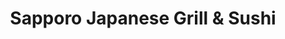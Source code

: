 ---
layout: place
title: "Sapporo Japanese Grill & Sushi"
permalink: /kentucky/louisville/sapporo-japanese-grill-sushi.html
stateAbbr: KY
stateName: Kentucky
cityName: Louisville
seo:
  name: "Sapporo Japanese Grill & Sushi"
  type: Restaurant
  links: http://www.sapporolouisville.com/
description: "Creative sushi, hibachi-cooked meats & other Japanese fare is served in a sleek, modern setting. Sapporo Japanese Grill & Sushi serves delicious sushi in Louisville, Kentucky. Try fresh Japanese dishes for a great dining experience. Available for takeout, and dinner."
place_id: ChIJN9YUsbcMaYgREsTvf024BSU
photos:
  - name: >-
      places/ChIJN9YUsbcMaYgREsTvf024BSU/photos/AeeoHcJcupsvOhY7UFzS2hUHep5wJmBKaEkKijLFvvHO9OPCgU1iRXvNM_tDmuDPHdwFPYaxsBi1maY248i56ErKQbJEGOL-J-_RgPzLxH7sMJkUU7IIIN0-eF5ZZGEfsoh90ZNepe6hjpjvexHLyHxndk4s7HKNGAwIK8js86LqxA5_0GBKOdGFkJX-XnPxb3MK4nnxzBtBuVAttNZfPhDE5TJYuF5gKgr8eTLqANeQw64BdglDzSQMUF5iPTqQmp7yuVOAaR5K3x9aqPM8kysx6Iz9xXCtPtsybafrKcY9dZMISfODg5HYAqsuTo4SoSJG6-t2kDRS6bWFkJ26LUaJlq5yr8djzsBv7iKag6ZgQYPnh-8kBsqM9eHLYylWXqtaWJA_wrtIQ5pyEmBWRjatEq5fwsaYk9OgXqaK_Kz4GIXaOng
    widthPx: 4800
    heightPx: 3200
    authorAttributions:
      - displayName: Joe Cho
        uri: https://maps.google.com/maps/contrib/118077807511140030628
        photoUri: >-
          https://lh3.googleusercontent.com/a-/ALV-UjVdYov5zaGDQciC11oVb-CLZEKYVfnhiP32SMhXxcAdDqbiY-M=s100-p-k-no-mo
    flagContentUri: >-
      https://www.google.com/local/imagery/report/?cb_client=maps_api_places.places_api&image_key=!1e10!2sCIHM0ogKEICAgICRyrf4ywE&hl=en-US
    googleMapsUri: >-
      https://www.google.com/maps/place//data=!3m4!1e2!3m2!1sCIHM0ogKEICAgICRyrf4ywE!2e10!4m2!3m1!1s0x88690cb7b114d637:0x2505b84d7fefc412
  - name: >-
      places/ChIJN9YUsbcMaYgREsTvf024BSU/photos/AeeoHcLzqcT6GReSxIU3MSDQuH9tz3FG23kcPJFpFvQd85qeZXU6QtCyvLw-KRmV6ivwhKKY7o5igY6jxP2WV_8L3Aoqj6A_pEmNF92e5RVPTC7z8AovXq_AK05P6IMC8WhsLvRnHZrfVaFWXZWdn7DRh9TrlDbJ9aPGIGBwL3hOE-Op7DRH-16jJT4sgWs3GevNrfBLnqQSj9Pvk2JWdtkJe63p3llXTH367JkDrzYeu35eEWM8FkwtmbfUyZQn4Ndam3FqrkZchhEzfBMPWOVdlCtoZN4gWyNzIOkD9UBaAPXsyHMSm1451aayOxFslOYuqVgPNc6hS7qE2yDUGes28OF1LOBvbs2_Dz4Lrq2GbpHRFHGgIrTkJFsP8IXHJh8JpZ9acHzKmZmQr7r-1hkg_SBcABKaEQ1E6jwN-HTQO3L2XX5b
    widthPx: 4800
    heightPx: 2700
    authorAttributions:
      - displayName: Bill Green
        uri: https://maps.google.com/maps/contrib/104253290344680429860
        photoUri: >-
          https://lh3.googleusercontent.com/a-/ALV-UjUg8ybgsQtbsJc0xsQHhbiKQsJrd0IMPQ6BFOGnwAuPG9Z5qbUU=s100-p-k-no-mo
    flagContentUri: >-
      https://www.google.com/local/imagery/report/?cb_client=maps_api_places.places_api&image_key=!1e10!2sCIHM0ogKEICAgIC0yMnb-wE&hl=en-US
    googleMapsUri: >-
      https://www.google.com/maps/place//data=!3m4!1e2!3m2!1sCIHM0ogKEICAgIC0yMnb-wE!2e10!4m2!3m1!1s0x88690cb7b114d637:0x2505b84d7fefc412
  - name: >-
      places/ChIJN9YUsbcMaYgREsTvf024BSU/photos/AeeoHcKw2KHXoqBNeYjQ4KFettPUz2ZS41Ml6r_Sp8AhnNQPamqQ21vPr7gDwJq-eNit2aILbFJogvOHQyWlpYDMoegfrByvzcO3e8C8PJPiqx76woq4vXi-W7dQTE_NlLYEXCURQtoaKYpq2QFmeA9puM_NUrf4D3HdAqA9x9ewNbWCSjomK-ASz3CJI_j_zFFzmXoTA-F_IqCKhMYjk0l2qHs3L9SuCB2uAC07J0eTwXNzK_9NIR0Mp-GI-Z4G6OVF5rUvffpv6289l-zTIvsk2wLfYs8NfpMuFmI1DNejt6TDmLgXbSfWEmP-r6w1enkrMsgHJLGZ7TgziX-C6JgCT5B77qEmfnSlTpjpgnDNYAksfFJwAwjiLmohk3oAjxbpRL0GJ3UPt9cXC2URyi-4Ahwyc9iShf5_3nPzfGKhbres1akJ
    widthPx: 4032
    heightPx: 3024
    authorAttributions:
      - displayName: Jorge Leyva
        uri: https://maps.google.com/maps/contrib/100996072466541004784
        photoUri: >-
          https://lh3.googleusercontent.com/a-/ALV-UjXH9YaenaMeFi9bhiobAxsv2oAxnImsOoCOk0Vf14v2lMmfrdE=s100-p-k-no-mo
    flagContentUri: >-
      https://www.google.com/local/imagery/report/?cb_client=maps_api_places.places_api&image_key=!1e10!2sCIHM0ogKEICAgICL_sar6wE&hl=en-US
    googleMapsUri: >-
      https://www.google.com/maps/place//data=!3m4!1e2!3m2!1sCIHM0ogKEICAgICL_sar6wE!2e10!4m2!3m1!1s0x88690cb7b114d637:0x2505b84d7fefc412
  - name: >-
      places/ChIJN9YUsbcMaYgREsTvf024BSU/photos/AeeoHcI5iVaTwlEx4wEQL7sorVfWN7GgKJB6joxIkElV7gKiSlfHdU1BWUdCXFJ9EtIZf2gN94eTrSkoEuarW4IjD7rNfaV5Xg7bAn5kctgZBUEdHzyWHmjh7-jhbH8JatGqJL6Put46RBMxrE1wWJuZiNuJt3zamZagXTACMXdQplC5Kne_g992g_UKRoiK7-gjP3Rw275C0uplmHqMFXSNin0CzOGq-9gDYUKFxC33t5C2k5KzQxgbRzVhLIcxV0AyPmXy-CDqOU0a4Vf2mQBE3m_TNdfjoolpJ37tgLT3L5fzmXbo733NyKr2XZwCXF2zOrbVip7QkfhtLyk9iXUd567Roz1nMlOl6fEhtORjIng48zLDY7n__BY8Mo1pRzzW-3oBDP3jMBEuCiDzuB5oAvYucHdrR1bqD2UL-jvMRS_VEw
    widthPx: 4000
    heightPx: 3000
    authorAttributions:
      - displayName: James K
        uri: https://maps.google.com/maps/contrib/101812444274063819421
        photoUri: >-
          https://lh3.googleusercontent.com/a-/ALV-UjVj32EQBElOWzRK0IWW9geZlx4YKmlHQkGfndXLzGkuRoKQlN6wQg=s100-p-k-no-mo
    flagContentUri: >-
      https://www.google.com/local/imagery/report/?cb_client=maps_api_places.places_api&image_key=!1e10!2sCIHM0ogKEICAgMCw4JL7AQ&hl=en-US
    googleMapsUri: >-
      https://www.google.com/maps/place//data=!3m4!1e2!3m2!1sCIHM0ogKEICAgMCw4JL7AQ!2e10!4m2!3m1!1s0x88690cb7b114d637:0x2505b84d7fefc412
  - name: >-
      places/ChIJN9YUsbcMaYgREsTvf024BSU/photos/AeeoHcIL63rVIG2lY7peWLZI2PhY6F9U_n-qgGe34OWdpmy6eU1DW7wXCuiTacIcf_g-vyQ-mA52R7i4J0sSegvLPumFm1vkpPCHNCzSj1uY7gd7T2VTXWV1vU46xSYQ2-ZNAqy38mG7VeL-2wT8YbyiP_TQ7RKmOyuMS1C0agCgG0Bs97L42vjcJWNfUSf9VIoJCnQArVtxRWo13Pd_EJ5aHS_v8kGP8bqPnMsPimNStT2RD-BJYXxhvTx0saWK2kBJnl4-WBq5-OpRBxFCjSmmL_38NTm6OIv6qJwrPOS0I473hAqcUR80y-KHwwrzbQZYg6Uw9rWtF5_jl3zy3Vq5zW0JFrsYKZ0TdFr_roqWlHH3rNia3KaOJGh2woQ_l-GcFmKw1bkXHzx74XkuhgMv_6Z7Qn9wcNg2_MNV2A8APnI7ng
    widthPx: 3024
    heightPx: 4032
    authorAttributions:
      - displayName: Alex 6
        uri: https://maps.google.com/maps/contrib/115276789686745998793
        photoUri: >-
          https://lh3.googleusercontent.com/a-/ALV-UjUpruuEV_bQ8LK9CjpoV7f0AQaA8LwRL4kN6SLehmbRd9BsRKmrsg=s100-p-k-no-mo
    flagContentUri: >-
      https://www.google.com/local/imagery/report/?cb_client=maps_api_places.places_api&image_key=!1e10!2sCIHM0ogKEICAgICXl5b0Ag&hl=en-US
    googleMapsUri: >-
      https://www.google.com/maps/place//data=!3m4!1e2!3m2!1sCIHM0ogKEICAgICXl5b0Ag!2e10!4m2!3m1!1s0x88690cb7b114d637:0x2505b84d7fefc412
  - name: >-
      places/ChIJN9YUsbcMaYgREsTvf024BSU/photos/AeeoHcJ-3zgz9DlDVrfClWh3ScZO4e8VmCtsZq6qHntngpKbVYX0cQ6ohCafFlFzAxXiS0BqCKjCk4s55fpkMo4IJLzcuoLhGgJmMcbvD2xKWwCJxgDzM3vpHqPtlcduANncgZDxXgjgGpfXGKaIdUf6rAfxtWAYoH9jEXYOTmXDpeaEJba68JCb-_KsyjZupfx9LmoMYhApEJDc_RrR4p1zY2vqYifcCnq46lARr9h0fgCc2eKpkvi1vCJR9IJ5Cs3iF8t0VUIbb6Wf42nxNwoS3sqlClL7ZBALShI3M-iF8GtjyrHRHolJ33KbP50sEZ2Mxyx2YCt7-9C8AC7UkGUcPIF5yOyLA9-SAjsG1b_G_PXnyQ6rLwTPHn0ekkeqtgJMNBYpDJcGyrhwBMxRjEECkmTHrL0B7la6ZsabcW5V3sE
    widthPx: 4000
    heightPx: 3000
    authorAttributions:
      - displayName: Alberto Riveron Bruceta
        uri: https://maps.google.com/maps/contrib/109315716068229772930
        photoUri: >-
          https://lh3.googleusercontent.com/a-/ALV-UjVZi1IynMTe301w8cIAzepEDuxi1ylj_j_5NG8wbEZrLj4yYr1I=s100-p-k-no-mo
    flagContentUri: >-
      https://www.google.com/local/imagery/report/?cb_client=maps_api_places.places_api&image_key=!1e10!2sCIHM0ogKEICAgIDJ-bOvQA&hl=en-US
    googleMapsUri: >-
      https://www.google.com/maps/place//data=!3m4!1e2!3m2!1sCIHM0ogKEICAgIDJ-bOvQA!2e10!4m2!3m1!1s0x88690cb7b114d637:0x2505b84d7fefc412
  - name: >-
      places/ChIJN9YUsbcMaYgREsTvf024BSU/photos/AeeoHcLZa-vgqyqiYT7VsP3tXgCSYirBmMxN0Cpz1PK2lYmAMJtPQlWBMPa_gh4w5Hck6cWT2VQqIoNaQA7yENCSHQJfyA7pSfPgWBXOIifXfLK1qml8rTgs4JsfzCFN7U3pHm1RsF5wBRvdGwCv8PWlfxHIAN93UTWEghRlU-B-x3QnpLjhd7yON411VEFTvzHGBCj_T4HvTe2eGkCqQgY3O86pdJ8Qj2YW1Iebwd890pkTKmwdffvPQZlCDhgPB_VW32y1qwvxjANLrmaWsWYNoI_Bfpvu-9bw08urHy8YOQzmFe553XsIf-AOUlqWwU8EQ7mUr1yWKii7jR-jyFFqkppVhbCG3AVorodHvzMlA6U5dsr_vV7HMwf0PvMbuMjPkqSlsrxlXoaA_P8gZLC83NnLVXwQeClFvrGyj6FcNcIJT3b0
    widthPx: 4032
    heightPx: 3024
    authorAttributions:
      - displayName: Alex 6
        uri: https://maps.google.com/maps/contrib/115276789686745998793
        photoUri: >-
          https://lh3.googleusercontent.com/a-/ALV-UjUpruuEV_bQ8LK9CjpoV7f0AQaA8LwRL4kN6SLehmbRd9BsRKmrsg=s100-p-k-no-mo
    flagContentUri: >-
      https://www.google.com/local/imagery/report/?cb_client=maps_api_places.places_api&image_key=!1e10!2sCIHM0ogKEICAgICXl5b0_AE&hl=en-US
    googleMapsUri: >-
      https://www.google.com/maps/place//data=!3m4!1e2!3m2!1sCIHM0ogKEICAgICXl5b0_AE!2e10!4m2!3m1!1s0x88690cb7b114d637:0x2505b84d7fefc412
  - name: >-
      places/ChIJN9YUsbcMaYgREsTvf024BSU/photos/AeeoHcI1JJnebAKdjKL02diPqtkjL0Vu76xjfIJqXhOA9B2x9aCB-aUw6rVlE8nUyFKzKzdLv6Ae8uXqrctGeSiVcmkJpHXathHWDJwa3RQXFXdndRiOZ4ybzJZCOprlXKjbeOO4qpMfsZwzjRt6-8H6BbtniiqZooUfRkzL947gWBPWhxEMb4Oix84HJoxsGtLZJJizQSVinopbyTX0RhcgJXmaAw_xZU2u66fEy9zkx_ngSnMSDZHzAhuHG_k2rbdIA16H1b3My1_AvL005FDYCwWWEhiiE4ygz28W9LOoskR897oW92fQVBLe_hxNMHoFy90j1LCux8-xUUEABgc7iY2ZPn8CpjtUzcMpkZq11mExVZFr_AQEHd-BJ4D8ygWk_VGph9X148M_BatEbhQjovURG6q8Dl7dUCJYhkD9U-wldw
    widthPx: 2920
    heightPx: 2039
    authorAttributions:
      - displayName: Savannah Chadwell
        uri: https://maps.google.com/maps/contrib/101937281900141953845
        photoUri: >-
          https://lh3.googleusercontent.com/a/ACg8ocImuL1x_ObBPBE60qzpgjx_4lqwDwYK_yQLnwq08L1VJcOpkA=s100-p-k-no-mo
    flagContentUri: >-
      https://www.google.com/local/imagery/report/?cb_client=maps_api_places.places_api&image_key=!1e10!2sCIHM0ogKEICAgIDJt7H5CA&hl=en-US
    googleMapsUri: >-
      https://www.google.com/maps/place//data=!3m4!1e2!3m2!1sCIHM0ogKEICAgIDJt7H5CA!2e10!4m2!3m1!1s0x88690cb7b114d637:0x2505b84d7fefc412
  - name: >-
      places/ChIJN9YUsbcMaYgREsTvf024BSU/photos/AeeoHcJ3sm8xZLnrTvO7bVFG1Clchbpb_seyknjbfibvgP2eFDMXuBJ5sVobmGnINDIkR5vusYeymQNeCgPrmQWGjwNGUrjgK3J1T4smuUfR5pAQzONNXVF_adEKDhOjaMCixYvGKn3OP7OUOHOTSjcfxQ6uO7DIcPfJZIeumugYwwh4qzRpt-pXjPj8aRFTt0QUn5qwWNwYIG1NFocyFZJct-UqoCDWTcddba7Bbt04bN4E40rnT7eon0oQ1Zjg7c4FdB5hkAaEUjHtCTqVPaCD-y5flrK-YbBhyRrl6J30cItKPs_fklQZ9gpuInAkOh460OC7BVnS1jxNg1Y8eIOArYN0yghH4rAVJYxmHPbE2vJzqMXRS9icOn3D0tZmcaDfWGZUP9-PYCSraF865iKkJz4mh1gIsIbd3piw1RK6hWrJ73g4
    widthPx: 1800
    heightPx: 4000
    authorAttributions:
      - displayName: MISTY Jackson
        uri: https://maps.google.com/maps/contrib/110707390968392815491
        photoUri: >-
          https://lh3.googleusercontent.com/a-/ALV-UjVgWmz7CJjGdbSm1tegISy0bI4lr8VQAtfXtlBXmWTumdCJYewE=s100-p-k-no-mo
    flagContentUri: >-
      https://www.google.com/local/imagery/report/?cb_client=maps_api_places.places_api&image_key=!1e10!2sCIHM0ogKEICAgICDpLnezQE&hl=en-US
    googleMapsUri: >-
      https://www.google.com/maps/place//data=!3m4!1e2!3m2!1sCIHM0ogKEICAgICDpLnezQE!2e10!4m2!3m1!1s0x88690cb7b114d637:0x2505b84d7fefc412
  - name: >-
      places/ChIJN9YUsbcMaYgREsTvf024BSU/photos/AeeoHcLIAwb3-Vrebyz4gMW6l_B6pvKvu1I5Vhpky4dQ3kAvuJVXkJjckiRBIMqaKkCK7OyElRndhhaFNb58IucVxXe_Y5-43wITOE1EZq3YWSUYHtC-pE6d2jqM8slGmsq5y-Hmq3POSsd_8wd7bHh-wax4pYx7t1_pYOMepRnuqVAimTK4Ew4xn6bknoH8KXOzRlL9AdIwtERkaw2_WHMkMQgCHHchKVuWcTryLrpjH0XKYtvbo0eIVia56nYhAkRx8QI2DX1H0WEoBmv-kEX-h-tylsdUqv6e3CwxTAKnBj78boc3xYu8r8ntUAe-x9MyoF99c6rreNK84I37fQJz4qxD1QFrA5xGQ3q9F1gRXGwP_aUjxMYUOS7A3JclISYcjdIsIzkJ16eITF6XNWmjneBMYaRpkWtHIYaySUMtcf3zDQ
    widthPx: 3000
    heightPx: 4000
    authorAttributions:
      - displayName: Larry Jackson
        uri: https://maps.google.com/maps/contrib/115507883497317616519
        photoUri: >-
          https://lh3.googleusercontent.com/a-/ALV-UjXRwbNsNSpgxCb69OsvK6z5bNlOYhhNMj4bH2jFrw-dCIUZokY=s100-p-k-no-mo
    flagContentUri: >-
      https://www.google.com/local/imagery/report/?cb_client=maps_api_places.places_api&image_key=!1e10!2sCIHM0ogKEICAgMDIztacJg&hl=en-US
    googleMapsUri: >-
      https://www.google.com/maps/place//data=!3m4!1e2!3m2!1sCIHM0ogKEICAgMDIztacJg!2e10!4m2!3m1!1s0x88690cb7b114d637:0x2505b84d7fefc412
address: 1706 Bardstown Rd, Louisville, KY 40205, USA
street: 1706 Bardstown Rd
city: Louisville
state: KY
zip: '40205'
country: USA
neighborhood: Deer Park
latitude: '38.229744'
longitude: '-85.703545'
accessibility_options:
  wheelchairAccessibleParking: true
  wheelchairAccessibleEntrance: true
  wheelchairAccessibleRestroom: true
  wheelchairAccessibleSeating: true
business_status: OPERATIONAL
name: Sapporo Japanese Grill & Sushi
google_maps_links:
  directionsUri: >-
    https://www.google.com/maps/dir//''/data=!4m7!4m6!1m1!4e2!1m2!1m1!1s0x88690cb7b114d637:0x2505b84d7fefc412!3e0
  placeUri: https://maps.google.com/?cid=2667740997285299218
  writeAReviewUri: >-
    https://www.google.com/maps/place//data=!4m3!3m2!1s0x88690cb7b114d637:0x2505b84d7fefc412!12e1
  reviewsUri: >-
    https://www.google.com/maps/place//data=!4m4!3m3!1s0x88690cb7b114d637:0x2505b84d7fefc412!9m1!1b1
  photosUri: >-
    https://www.google.com/maps/place//data=!4m3!3m2!1s0x88690cb7b114d637:0x2505b84d7fefc412!10e5
primary_type: Japanese Restaurant
opening_hours:
  regular: null
  current: null
secondary_opening_hours:
  regular:
    weekdayDescriptions: null
    type: null
  current:
    weekdayDescriptions: null
    type: null
phone: (502) 479-5550
price_level: PRICE_LEVEL_MODERATE
price_range: $20 &ndash; $30
rating: '4.5'
rating_count: 0
website: http://www.sapporolouisville.com/
reviews:
  - name: >-
      places/ChIJN9YUsbcMaYgREsTvf024BSU/reviews/ChdDSUhNMG9nS0VJQ0FnTUN3NEx6enVRRRAB
    relativePublishTimeDescription: 4 weeks ago
    rating: 5
    text:
      text: >-
        Last time I was here has been 23 years ago. Life happened and I ended up
        moving down to Florida. Drove 11 hours from Florida to come back here.
        It's WAY better than 23 years ago. Food is phenomenal! The ambience and
        atmosphere is something you have to experience for yourself. If you have
        not been here before, why are you looking at other places? Get yourself
        over here now! No excuses! Hurry up!
      languageCode: en
    originalText:
      text: >-
        Last time I was here has been 23 years ago. Life happened and I ended up
        moving down to Florida. Drove 11 hours from Florida to come back here.
        It's WAY better than 23 years ago. Food is phenomenal! The ambience and
        atmosphere is something you have to experience for yourself. If you have
        not been here before, why are you looking at other places? Get yourself
        over here now! No excuses! Hurry up!
      languageCode: en
    authorAttribution:
      displayName: James K
      uri: https://www.google.com/maps/contrib/101812444274063819421/reviews
      photoUri: >-
        https://lh3.googleusercontent.com/a-/ALV-UjVj32EQBElOWzRK0IWW9geZlx4YKmlHQkGfndXLzGkuRoKQlN6wQg=s128-c0x00000000-cc-rp-mo-ba4
    publishTime: '2025-03-15T23:37:57.007160Z'
    flagContentUri: >-
      https://www.google.com/local/review/rap/report?postId=ChdDSUhNMG9nS0VJQ0FnTUN3NEx6enVRRRAB&d=17924085&t=1
    googleMapsUri: >-
      https://www.google.com/maps/reviews/data=!4m6!14m5!1m4!2m3!1sChdDSUhNMG9nS0VJQ0FnTUN3NEx6enVRRRAB!2m1!1s0x88690cb7b114d637:0x2505b84d7fefc412
  - name: >-
      places/ChIJN9YUsbcMaYgREsTvf024BSU/reviews/ChZDSUhNMG9nS0VJQ0FnTUNRbHBqdU5BEAE
    relativePublishTimeDescription: a month ago
    rating: 5
    text:
      text: |-
        Hate we didn't get before pics... next time.
        Bc there will definitely be a next time.
        DELICIOUS! Our complements to the chef
        Very fun & welcoming environment. Neat & Clean
        No wait

        Order:
        Hibachi steak
        Hibachi shrimp
        Goodwood- The Louisville Lager
        Sprite

        Gyoza
        California Roll
        Spider Roll
      languageCode: en
    originalText:
      text: |-
        Hate we didn't get before pics... next time.
        Bc there will definitely be a next time.
        DELICIOUS! Our complements to the chef
        Very fun & welcoming environment. Neat & Clean
        No wait

        Order:
        Hibachi steak
        Hibachi shrimp
        Goodwood- The Louisville Lager
        Sprite

        Gyoza
        California Roll
        Spider Roll
      languageCode: en
    authorAttribution:
      displayName: HeatherLynn Hankins
      uri: https://www.google.com/maps/contrib/111017504927642117593/reviews
      photoUri: >-
        https://lh3.googleusercontent.com/a-/ALV-UjV10U32q29-awRCozcbfQI5NVYF4hlJhIpfJaVZ8SQq6DjODA2j=s128-c0x00000000-cc-rp-mo-ba4
    publishTime: '2025-03-05T22:34:32.871899Z'
    flagContentUri: >-
      https://www.google.com/local/review/rap/report?postId=ChZDSUhNMG9nS0VJQ0FnTUNRbHBqdU5BEAE&d=17924085&t=1
    googleMapsUri: >-
      https://www.google.com/maps/reviews/data=!4m6!14m5!1m4!2m3!1sChZDSUhNMG9nS0VJQ0FnTUNRbHBqdU5BEAE!2m1!1s0x88690cb7b114d637:0x2505b84d7fefc412
  - name: >-
      places/ChIJN9YUsbcMaYgREsTvf024BSU/reviews/ChdDSUhNMG9nS0VJQ0FnSUN6anRMNm1nRRAB
    relativePublishTimeDescription: 10 months ago
    rating: 4
    text:
      text: >-
        The food here is awesome! We stopped by for dinner on a Saturday night
        and got right in. We tried the peach sake, the tilapia hibachi, as well
        as the Golden Cadillac & the Jp special sushi rolls. Every bite was
        awesome. The hibachi took a few extra minutes to come out but it wasn’t
        a huge problem. Our server was very quick and friendly, with great
        recommendations.. thanks Jacqueline!
      languageCode: en
    originalText:
      text: >-
        The food here is awesome! We stopped by for dinner on a Saturday night
        and got right in. We tried the peach sake, the tilapia hibachi, as well
        as the Golden Cadillac & the Jp special sushi rolls. Every bite was
        awesome. The hibachi took a few extra minutes to come out but it wasn’t
        a huge problem. Our server was very quick and friendly, with great
        recommendations.. thanks Jacqueline!
      languageCode: en
    authorAttribution:
      displayName: JozARTSY
      uri: https://www.google.com/maps/contrib/108388356873377103855/reviews
      photoUri: >-
        https://lh3.googleusercontent.com/a-/ALV-UjVf-Gey1qOMTclPiIl2u-RqX5Dh5CjetXbA5AWqpKpNpFasRCG6Gw=s128-c0x00000000-cc-rp-mo-ba6
    publishTime: '2024-06-02T01:39:40.822141Z'
    flagContentUri: >-
      https://www.google.com/local/review/rap/report?postId=ChdDSUhNMG9nS0VJQ0FnSUN6anRMNm1nRRAB&d=17924085&t=1
    googleMapsUri: >-
      https://www.google.com/maps/reviews/data=!4m6!14m5!1m4!2m3!1sChdDSUhNMG9nS0VJQ0FnSUN6anRMNm1nRRAB!2m1!1s0x88690cb7b114d637:0x2505b84d7fefc412
  - name: >-
      places/ChIJN9YUsbcMaYgREsTvf024BSU/reviews/ChZDSUhNMG9nS0VJQ0FnSURRMDk3WmNnEAE
    relativePublishTimeDescription: 5 months ago
    rating: 5
    text:
      text: >-
        Sapporo is hands down the best Japanese restaurant in Louisville. From
        the moment you walk in, the atmosphere sets the tone for an exceptional
        dining experience. The restaurant is spacious with plenty of seating,
        great lighting, and TVs, creating a comfortable and inviting vibe. What
        stands out most, though, is the service. I have never once had a bad
        experience here. The staff is attentive and friendly, making sure every
        visit is as enjoyable as the last.


        As for the food, it’s simply outstanding. Every dish I’ve tried here has
        been consistently top-tier, from sushi to ramen and everything in
        between. My family and I eat at Sapporo at least twice a month, and it’s
        a favorite for good reason. Each item is cooked to order and fresh,
        making the quality of the food well worth the price. Given its
        popularity, there can be a bit of a wait on busy nights, but it’s always
        worth it for food this good.


        Sapporo also uses a QR code menu, which is convenient and keeps
        everything touch-free, especially helpful in today’s environment. Even
        the bathrooms are spotless, showing the staff’s attention to detail.
        Other than its location in a busy area with a bit of traffic, I
        genuinely can’t find a complaint. If you love Japanese food and
        excellent service, Sapporo won’t disappoint.
      languageCode: en
    originalText:
      text: >-
        Sapporo is hands down the best Japanese restaurant in Louisville. From
        the moment you walk in, the atmosphere sets the tone for an exceptional
        dining experience. The restaurant is spacious with plenty of seating,
        great lighting, and TVs, creating a comfortable and inviting vibe. What
        stands out most, though, is the service. I have never once had a bad
        experience here. The staff is attentive and friendly, making sure every
        visit is as enjoyable as the last.


        As for the food, it’s simply outstanding. Every dish I’ve tried here has
        been consistently top-tier, from sushi to ramen and everything in
        between. My family and I eat at Sapporo at least twice a month, and it’s
        a favorite for good reason. Each item is cooked to order and fresh,
        making the quality of the food well worth the price. Given its
        popularity, there can be a bit of a wait on busy nights, but it’s always
        worth it for food this good.


        Sapporo also uses a QR code menu, which is convenient and keeps
        everything touch-free, especially helpful in today’s environment. Even
        the bathrooms are spotless, showing the staff’s attention to detail.
        Other than its location in a busy area with a bit of traffic, I
        genuinely can’t find a complaint. If you love Japanese food and
        excellent service, Sapporo won’t disappoint.
      languageCode: en
    authorAttribution:
      displayName: Ed Hardy
      uri: https://www.google.com/maps/contrib/100088501245104582465/reviews
      photoUri: >-
        https://lh3.googleusercontent.com/a-/ALV-UjUzD4FwhzeRwG9vkkuRF1SRuFobqrchXBJrp_Uvv4RR-xd7uQr8kw=s128-c0x00000000-cc-rp-mo-ba6
    publishTime: '2024-11-14T12:27:24.648321Z'
    flagContentUri: >-
      https://www.google.com/local/review/rap/report?postId=ChZDSUhNMG9nS0VJQ0FnSURRMDk3WmNnEAE&d=17924085&t=1
    googleMapsUri: >-
      https://www.google.com/maps/reviews/data=!4m6!14m5!1m4!2m3!1sChZDSUhNMG9nS0VJQ0FnSURRMDk3WmNnEAE!2m1!1s0x88690cb7b114d637:0x2505b84d7fefc412
  - name: >-
      places/ChIJN9YUsbcMaYgREsTvf024BSU/reviews/ChdDSUhNMG9nS0VJQ0FnTUR3c1B5UndnRRAB
    relativePublishTimeDescription: 3 weeks ago
    rating: 4
    text:
      text: >-
        Very nice restaurant overall, the fish hibachi was a bit dry and
        flavorless though, and the vegetables were much the same. The steak
        hibachi was excellent though, and the rice for both was fantastic. The
        edamame sat in a pool of oil and butter which was a bit unappetizing but
        it still tasted good. Service was very quick but it felt like the second
        we finished eating we were being rushed out the door. A bit pricy for
        the quality, but still tasty.
      languageCode: en
    originalText:
      text: >-
        Very nice restaurant overall, the fish hibachi was a bit dry and
        flavorless though, and the vegetables were much the same. The steak
        hibachi was excellent though, and the rice for both was fantastic. The
        edamame sat in a pool of oil and butter which was a bit unappetizing but
        it still tasted good. Service was very quick but it felt like the second
        we finished eating we were being rushed out the door. A bit pricy for
        the quality, but still tasty.
      languageCode: en
    authorAttribution:
      displayName: Noah Christilles
      uri: https://www.google.com/maps/contrib/109398341373929353617/reviews
      photoUri: >-
        https://lh3.googleusercontent.com/a-/ALV-UjWng9mtl15maRcHTjfD1yAh-jdxI_i0Le_xjeiMyKLiK_qjWGE=s128-c0x00000000-cc-rp-mo
    publishTime: '2025-03-22T21:45:23.984151Z'
    flagContentUri: >-
      https://www.google.com/local/review/rap/report?postId=ChdDSUhNMG9nS0VJQ0FnTUR3c1B5UndnRRAB&d=17924085&t=1
    googleMapsUri: >-
      https://www.google.com/maps/reviews/data=!4m6!14m5!1m4!2m3!1sChdDSUhNMG9nS0VJQ0FnTUR3c1B5UndnRRAB!2m1!1s0x88690cb7b114d637:0x2505b84d7fefc412
parking_options:
  freeParkingLot: true
  freeStreetParking: true
  valetParking: false
payment_options:
  acceptsCreditCards: true
  acceptsDebitCards: true
  acceptsCashOnly: false
  acceptsNfc: true
allow_dogs: null
curbside_pickup: false
delivery: null
dine_in: true
good_for_children: false
good_for_groups: true
good_for_sports: false
live_music: false
menu_for_children: true
outdoor_seating: false
reservable: true
restroom: true
serves_beer: true
serves_breakfast: false
serves_brunch: false
serves_cocktails: true
serves_coffee: null
serves_dinner: true
serves_dessert: true
serves_lunch: null
serves_vegetarian_food: true
serves_wine: true
takeout: true
update_category: essentials
summary: >-
  Creative sushi, hibachi-cooked meats & other Japanese fare is served in a
  sleek, modern setting.

---